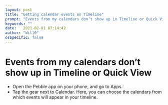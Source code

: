 ```yaml
---
layout: post
title: "Getting calendar events on Timeline"
prompt: "Events from my calendars don’t show up in Timeline or Quick View"
keywords: ""
date:   2021-02-01 07:14:42
author: "Will0"
osSpecific: false
---
```


# Events from my calendars don’t show up in Timeline or Quick View

- Open the Pebble app on your phone, and go to Apps. 
- Tap the gear next to Calendar. Here, you can choose the calendars from which events will appear in your timeline.